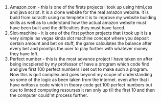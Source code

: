 1) Amazon.com - this is one of the firsts projects i took up using html,css and java script. It is a clone website for the real amazon website. It is build from scracth using no templete
   it is to improve my website building skills as well as to understand how the actual amazon website must have been built and the difficulties they must have faced.
2) Slot-machine - it is one of the first python projects that i took up it is a very simple las vegas kinda slot machine concept where you deposit certain amount and bet on stuff, the game calculates the balance after every bet and promtps the user to play further with whatever money they have left.
3) Perfect number - this is the most advance project i have taken on after being incspiered by my professor of have a program which code find and give first 100 perfect numbers i set out to make such a program. Now this is quit complex and goes beyond my scope of understanding so some of the logic as been taken from the internet. even after that i have written a code which in theory code get 100 perfect numbers but due to limted computing resourses it ran only up till the first 10 and then the computer could'nt process further.
